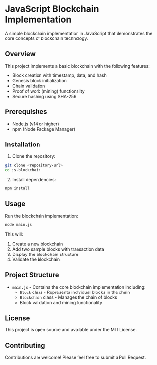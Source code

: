 # JavaScript Blockchain Implementation

A simple blockchain implementation in JavaScript that demonstrates the core concepts of blockchain technology.

## Overview

This project implements a basic blockchain with the following features:
- Block creation with timestamp, data, and hash
- Genesis block initialization
- Chain validation
- Proof of work (mining) functionality
- Secure hashing using SHA-256

## Prerequisites

- Node.js (v14 or higher)
- npm (Node Package Manager)

## Installation

1. Clone the repository:
```bash
git clone <repository-url>
cd js-blockchain
```

2. Install dependencies:
```bash
npm install
```

## Usage

Run the blockchain implementation:
```bash
node main.js
```

This will:
1. Create a new blockchain
2. Add two sample blocks with transaction data
3. Display the blockchain structure
4. Validate the blockchain

## Project Structure

- `main.js` - Contains the core blockchain implementation including:
  - `Block` class - Represents individual blocks in the chain
  - `Blockchain` class - Manages the chain of blocks
  - Block validation and mining functionality

## License

This project is open source and available under the MIT License.

## Contributing

Contributions are welcome! Please feel free to submit a Pull Request. 